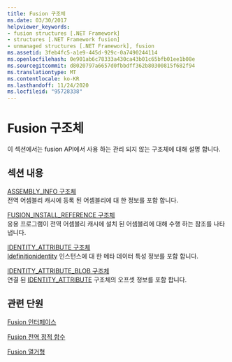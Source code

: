 ```yaml
---
title: Fusion 구조체
ms.date: 03/30/2017
helpviewer_keywords:
- fusion structures [.NET Framework]
- structures [.NET Framework fusion]
- unmanaged structures [.NET Framework], fusion
ms.assetid: 3feb4fc5-a1e9-445d-929c-0a7490244114
ms.openlocfilehash: 0e901ab6c78333a430ca43b01c65bfb01ee1b08e
ms.sourcegitcommit: d8020797a6657d0fbbdff362b80300815f682f94
ms.translationtype: MT
ms.contentlocale: ko-KR
ms.lasthandoff: 11/24/2020
ms.locfileid: "95728338"
---
```

# <a name="fusion-structures"></a>Fusion 구조체

이 섹션에서는 fusion API에서 사용 하는 관리 되지 않는 구조체에 대해 설명 합니다.  
  
## <a name="in-this-section"></a>섹션 내용  

 [ASSEMBLY_INFO 구조체](assembly-info-structure.md)  
 전역 어셈블리 캐시에 등록 된 어셈블리에 대 한 정보를 포함 합니다.  
  
 [FUSION_INSTALL_REFERENCE 구조체](fusion-install-reference-structure.md)  
 응용 프로그램이 전역 어셈블리 캐시에 설치 된 어셈블리에 대해 수행 하는 참조를 나타냅니다.  
  
 [IDENTITY_ATTRIBUTE 구조체](identity-attribute-structure.md)  
 [Idefinitionidentity](idefinitionidentity-interface.md) 인스턴스에 대 한 메타 데이터 특성 정보를 포함 합니다.  
  
 [IDENTITY_ATTRIBUTE_BLOB 구조체](identity-attribute-blob-structure.md)  
 연결 된 [IDENTITY_ATTRIBUTE](identity-attribute-structure.md) 구조체의 오프셋 정보를 포함 합니다.  
  
## <a name="related-sections"></a>관련 단원  

 [Fusion 인터페이스](fusion-interfaces.md)  
  
 [Fusion 전역 정적 함수](fusion-global-static-functions.md)  
  
 [Fusion 열거형](fusion-enumerations.md)
